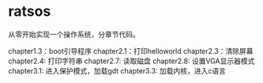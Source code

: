 # ratsos

从零开始实现一个操作系统，分章节代码。

chapter1.3：boot引导程序
chapter2.1：打印helloworld
chapter2.3：清除屏幕
chapter2.4: 打印字符串
chapter2.7: 读取磁盘
chapter2.8: 设置VGA显示器模式
chapter3.1: 进入保护模式，加载gdt
chapter3.3: 加载内核，进入c语言


